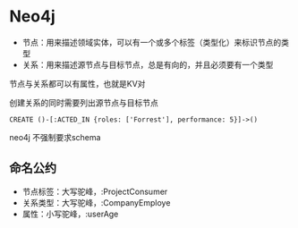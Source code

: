 # Neo4j

- 节点：用来描述领域实体，可以有一个或多个标签（类型化）来标识节点的类型
- 关系：用来描述源节点与目标节点，总是有向的，并且必须要有一个类型

节点与关系都可以有属性，也就是KV对

创建关系的同时需要列出源节点与目标节点

```cypher
CREATE ()-[:ACTED_IN {roles: ['Forrest'], performance: 5}]->()
```

neo4j 不强制要求schema

## 命名公约

- 节点标签：大写驼峰，:ProjectConsumer
- 关系类型：大写驼峰，:CompanyEmploye
- 属性：小写驼峰，:userAge
